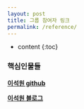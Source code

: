 ```yaml
---
layout: post
title: 그룹 참여자 링크
permalink: /reference/
---
```


* content
{:toc}

### 핵심인물들

**[이석원 github](http://blog.csdn.net/cutesource/article/details/4901506)**

**[이석원 블로그](https://gwnuysw.github.io/about/)**
